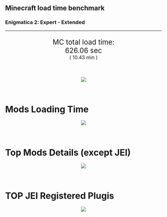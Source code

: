 ## Minecraft load time benchmark
### Enigmatica 2: Expert - Extended

---

<p align="center" style="font-size:160%;">
MC total load time:<br>
<!--TOTAL_LOAD_TIME-->
626.06 sec
<!---->
<br>
<sup><sub>(
<!--TOTAL_LOAD_TIME_MINUTES-->
10.43 min
<!---->
)</sub></sup>
</p>

<br>


<p align="center">
<img src="https://quickchart.io/chart?w=400&h=30&c={
  type: 'horizontalBar',
  data: {
    datasets: [
      {label: 'MODS:', data: [/*TOTAL_MODS_TIME*/
        422.49
      /**/]},
      {label: 'FML stuff:',data: [/*TOTAL_STUF_TIME*/
        203.57
      /**/]}
    ]
  },
  options: {
    scales: {
      xAxes: [{display: false,stacked: true}],
      yAxes: [{display: false,stacked: true}],
    },
    elements: {rectangle: {borderWidth: 2}},
    legend: {display: false,},
    plugins: {datalabels: {color: 'white',formatter: (value, context) =>
      `${context.dataset.label} ${value}s`
    }}
  }
}"/>
</p>

<br>

# Mods Loading Time
<p align="center">
<img src="https://quickchart.io/chart?w=400&h=300&c={
  options: {
    cutoutPercentage: 25,
    plugins: {
      legend: !1,
      outlabels: {
        stretch: 5,
        padding: 1
      }
    }
  },
  type: 'outlabeledPie',
  data: {...
/*mods_loading_time*/
`
3C639D  16.89s Just Enough Items;
36598D  30.70s Just Enough Items (Plugins);
36598D  27.83s Just Enough Items (Ingredient Filter);
9D5E3C  33.13s CraftTweaker2;
8D5536   7.75s CraftTweaker2 (Script Loading);
9D3C66   3.66s Tinkers' Construct;
8D365C  28.51s Tinkers' Construct (Oredict Melting);
733C9D  14.94s Immersive Engineering;
979D3C  14.51s Minecraft Forge;
3C9D59  12.56s Ender IO;
9D3C8F  12.35s IndustrialCraft 2;
3C5F9D  12.00s Sampling Performance Profiler;
599D3C   9.16s OpenComputers;
3C9A9D   7.86s Animania;
3C9D86   7.70s Astral Sorcery;
4F9D3C   5.76s Dynamic Surroundings;
9D3C3C   5.13s Forestry;
3C759D   4.55s Applied Energistics 2;
923C9D   4.35s Integrated Dynamics;
4C9D3C   4.10s Recurrent Complex;
3C9D3C   3.99s Extra Utilities 2;
3C4D9D   3.76s Block Drops;
3C939D   3.51s Quark;
9D6B3C   3.49s Cyclic;
444444  83.18s 44 Other mods;
333333  54.26s 152 'Fast' mods (load 1.0s - 0.1s);
222222   6.88s 205 'Instant' mods (load %3C 0.1s)
`
/**/
    .split(';').reduce((a, l) => {
      l.match(/(\w{6}) *(\d*\.\d*)s (.*)/)
      .slice(1).map((a, i) => [`${String.fromCharCode(35)}${a}`, parseFloat(a), a][i])
      .forEach((s, i) => 
        [a.datasets[0].backgroundColor, a.datasets[0].data, a.labels][i].push(s)
      );
      return a
    }, {
      labels: [],
      datasets: [{
        backgroundColor: [],
        data: [],
        borderColor: 'rgba(22,22,22,0.3)',
        borderWidth: 1
      }]
    })
  }
}"/>
</p>

<br>

# Top Mods Details (except JEI)
<p align="center">
<img src="https://quickchart.io/chart?w=400&h=450&c={options: {
    scales: {
      xAxes: [{stacked: true}],
      yAxes: [{stacked: true}],
    },
    plugins: {
      datalabels: {
        anchor: 'end',
        align: 'top',
        color: 'white',
        backgroundColor: 'rgba(46, 140, 171, 0.6)',
        borderColor: 'rgba(41, 168, 194, 1.0)',
        borderWidth: 1,
        borderRadius: 3,
        padding: 0,
        formatter: (v,ctx) => 
          ctx.datasetIndex!=ctx.chart.data.datasets.length-1 ? null
            : `${((ctx.chart.data.datasets.reduce((a,b)=>a- -b.data[ctx.dataIndex], 0) * 100) | 0) /100}s`
      },
    }
  },
  type: 'bar',
  data: {...(()=>{
let a={labels:[],datasets:[]};
/*FML_STEPS*/
`
1: Construction;
2: Loading Resources;
3: PreInitialization;
4: Initialization;
5: InterModComms$IMC;
6: PostInitialization;
7: LoadComplete;
8: ModIdMapping
`
/**/
.split(';')
.map(l=>l.match(/\d: (.*)/).slice(1))
.forEach(([name])=>a.datasets.push({label:name,data:[]}));
/*FML_STEPS_DETAILS*/
`
                                  1      2      3      4      5      6      7      8  ;
CraftTweaker2                 |  0.59|  0.00|  3.16|  0.01|  0.00| 10.19| 26.94|  0.00;
Tinkers' Construct            |  1.22|  0.01|  0.17|  0.05|  0.00| 30.73|  0.00|  0.00;
Immersive Engineering         |  0.99|  0.01|  1.19|  0.87|  0.00| 11.88|  0.00|  0.00;
Minecraft Forge               |  0.04|  0.00|  0.40|  0.00|  0.00|  0.00|  0.01| 14.06;
Ender IO                      |  2.01|  0.01|  4.44|  0.54|  4.09|  0.16|  0.00|  1.32;
IndustrialCraft 2             |  0.84|  0.01|  9.55|  0.87|  0.00|  1.08|  0.00|  0.00;
Sampling Performance Profiler | 11.95|  0.00|  0.05|  0.00|  0.00|  0.00|  0.00|  0.00;
OpenComputers                 |  0.22|  0.01|  5.73|  2.99|  0.21|  0.00|  0.00|  0.00;
Animania                      |  0.38|  0.00|  3.70|  0.12|  0.00|  3.65|  0.00|  0.00;
Astral Sorcery                |  0.28|  0.01|  4.98|  1.51|  0.00|  0.93|  0.00|  0.00
`
/**/
.split(';').slice(1)
.map(l=>l.split('|').map(s=>s.trim()))
.forEach(([name, ...arr],i)=>{
  a.labels.push(name);
  arr.forEach((v,j)=>a.datasets[j].data[i]=v)
});return a})()}}"/>
</p>

<br>

# TOP JEI Registered Plugis
<p align="center">
<img src="https://quickchart.io/chart?w=700&c={
  options: {
    elements: {rectangle: {borderWidth: 1}},
    legend: false
  },
  type: 'horizontalBar',
  data: {...(()=>{
let a={labels:[],datasets:[{
  backgroundColor: 'rgba(0, 99, 132, 0.5)',
  borderColor: 'rgb(0, 99, 132)',
  data: []
}]};
/*JEI_PLUGINS*/
`
  3.95: crazypants.enderio.machines.integration.jei.MachinesPlugin;
  3.37: li.cil.oc.integration.jei.ModPluginOpenComputers;
  3.37: com.rwtema.extrautils2.crafting.jei.XUJEIPlugin;
  2.64: cofh.thermalexpansion.plugins.jei.JEIPluginTE;
  2.57: mezz.jei.plugins.vanilla.VanillaPlugin;
  2.31: jeresources.jei.JEIConfig;
  1.68: com.github.sokyranthedragon.mia.integrations.jer.JeiJerIntegration$1;
  1.40: forestry.factory.recipes.jei.FactoryJeiPlugin;
  1.10: com.buuz135.industrial.jei.JEICustomPlugin;
  1.05: ic2.jeiIntegration.SubModule;
  0.86: com.buuz135.thaumicjei.ThaumcraftJEIPlugin;
  0.66: nc.integration.jei.NCJEI;
  0.60: knightminer.tcomplement.plugin.jei.JEIPlugin;
  0.53: mctmods.smelteryio.library.util.jei.JEI;
  0.27: zmaster587.advancedRocketry.integration.jei.ARPlugin;
  4.35: Other 117 Plugins
`
/**/
.split(';')
.map(l=>l.split(':'))
.forEach(([time, name])=>{
  a.labels.push(name);
  a.datasets[0].data.push(time)
})
;return a})()
  }
}"/>
</p>